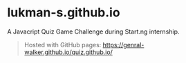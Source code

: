 # lukman-s.github.io
A Javacript Quiz Game Challenge during Start.ng internship.

> Hosted with GitHub pages:
https://genral-walker.github.io/quiz.github.io/
